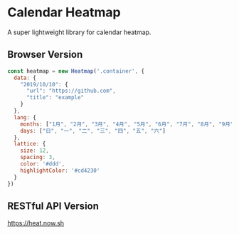 # Calendar Heatmap
A super lightweight library for calendar heatmap.

## Browser Version
```js
const heatmap = new Heatmap('.container', {
  data: {
    "2019/10/10": {
      "url": "https://github.com",
      "title": "example"
    }
  },
  lang: {
    months: ["1月", "2月", "3月", "4月", "5月", "6月", "7月", "8月", "9月", "10月", "11月", "12月"],
    days: ["日", "一", "二", "三", "四", "五", "六"]
  },
  lattice: {
    size: 12,
    spacing: 3,
    color: '#ddd',
    highlightColor: '#cd4230'
  }
})
```

## RESTful API Version
https://heat.now.sh
